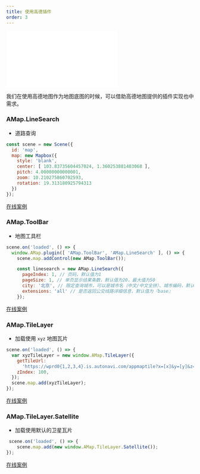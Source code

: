 ```yaml
---
title: 使用高德插件
order: 3
---
```

<embed src="@/docs/api/common/style.md"></embed>

我们在使用高德地图作为地图底图的时候，可以借助高德地图提供的插件实现也中需求。

### AMap.LineSearch

- 道路查询

```javascript
const scene = new Scene({
  id: 'map',
  map: new Mapbox({
    style: 'blank',
    center: [ 103.83735604457024, 1.360253881403068 ],
    pitch: 4.00000000000001,
    zoom: 10.210275860702593,
    rotation: 19.313180925794313
  })
});
```

[在线案例](/examples/amapplugin/bus#busstop)

### AMap.ToolBar

- 地图工具栏

```javascript
scene.on('loaded', () => {
  window.AMap.plugin([ 'AMap.ToolBar', 'AMap.LineSearch' ], () => {
    scene.map.addControl(new AMap.ToolBar());

    const linesearch = new AMap.LineSearch({
      pageIndex: 1, // 页码，默认值为1
      pageSize: 1, // 单页显示结果条数，默认值为20，最大值为50
      city: '北京', // 限定查询城市，可以是城市名（中文/中文全拼）、城市编码，默认值为『全国』
      extensions: 'all' // 是否返回公交线路详细信息，默认值为『base』
    });
```

[在线案例](/examples/amapplugin/bus#busstop)

### AMap.TileLayer

- 加载使用 `xyz` 地图瓦片

```javascript
scene.on('loaded', () => {
  var xyzTileLayer = new window.AMap.TileLayer({
    getTileUrl:
      'https://wprd0{1,2,3,4}.is.autonavi.com/appmaptile?x=[x]&y=[y]&z=[z]&size=1&scl=1&style=8&ltype=11',
    zIndex: 100,
  });
  scene.map.add(xyzTileLayer);
});
```
[在线案例](/examples/amapplugin/bus#xyztile)

### AMap.TileLayer.Satellite

- 加载使用默认的卫星瓦片

```javascript
 scene.on('loaded', () => {
    scene.map.add(new window.AMap.TileLayer.Satellite());
});
```

[在线案例](/examples/amapplugin/bus#satellite)

